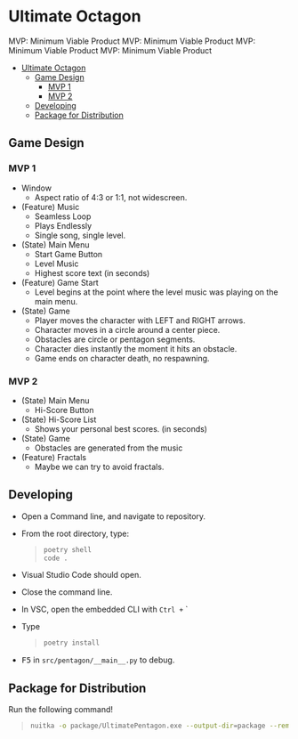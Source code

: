 # Ultimate Octagon

MVP: Minimum Viable Product
MVP: Minimum Viable Product
MVP: Minimum Viable Product
MVP: Minimum Viable Product

- [Ultimate Octagon](#ultimate-octagon)
  - [Game Design](#game-design)
    - [MVP 1](#mvp-1)
    - [MVP 2](#mvp-2)
  - [Developing](#developing)
  - [Package for Distribution](#package-for-distribution)

## Game Design

### MVP 1

- Window
  - Aspect ratio of 4:3 or 1:1, not widescreen.
- (Feature) Music
  - Seamless Loop
  - Plays Endlessly
  - Single song, single level.
- (State) Main Menu
  - Start Game Button
  - Level Music
  - Highest score text (in seconds)
- (Feature) Game Start
  - Level begins at the point where the level music was playing on the main menu.
- (State) Game
  - Player moves the character with LEFT and RIGHT arrows.
  - Character moves in a circle around a center piece.
  - Obstacles are circle or pentagon segments.
  - Character dies instantly the moment it hits an obstacle.
  - Game ends on character death, no respawning.

### MVP 2

- (State) Main Menu
  - Hi-Score Button
- (State) Hi-Score List
  - Shows your personal best scores. (in seconds)
- (State) Game
  - Obstacles are generated from the music
- (Feature) Fractals
  - Maybe we can try to avoid fractals.

## Developing

- Open a Command line, and navigate to repository.
- From the root directory, type:

    > ```zsh
    > poetry shell
    > code .
    > ```

- Visual Studio Code should open.
- Close the command line.
- In VSC, open the embedded CLI with `Ctrl +` `
- Type

    > ```zsh
    > poetry install
    > ```

- <kbd>F5</kbd> in `src/pentagon/__main__.py` to debug.

## Package for Distribution

Run the following command!

> ```zsh
> nuitka -o package/UltimatePentagon.exe --output-dir=package --remove-output src/pentagon/__main__.py
> ```

